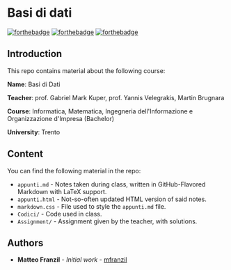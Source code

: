 # Basi di dati

[![forthebadge](https://forthebadge.com/images/badges/fuck-it-ship-it.svg)](https://forthebadge.com)
[![forthebadge](https://forthebadge.com/images/badges/compatibility-ie-6.svg)](https://forthebadge.com)
[![forthebadge](https://forthebadge.com/images/badges/built-by-developers.svg)](https://forthebadge.com)

## Introduction

This repo contains material about the following course:

**Name**: Basi di Dati

**Teacher**: prof. Gabriel Mark Kuper, prof. Yannis Velegrakis, Martin Brugnara

**Course**: Informatica, Matematica, Ingegneria dell'Informazione e Organizzazione d'Impresa (Bachelor)

**University**: Trento

## Content

You can find the following material in the repo:

* `appunti.md` - Notes taken during class, written in GitHub-Flavored Markdown with LaTeX support.
* `appunti.html` - Not-so-often updated HTML version of said notes.
* `markdown.css` - File used to style the `appunti.md` file.
* `Codici/` - Code used in class.
* `Assignment/` - Assignment given by the teacher, with solutions.

## Authors

* **Matteo Franzil** - *Initial work* - [mfranzil](https://github.com/mfranzil)
